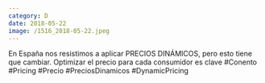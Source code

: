 ```yaml
--- 
category: D 
date: 2018-05-22 
image: /1516_2018-05-22.jpeg 
--- 
```


En España nos resistimos a aplicar PRECIOS DINÁMICOS, pero esto tiene que cambiar. Optimizar el precio para cada consumidor es clave #Conento #Pricing #Precio #PreciosDinamicos #DynamicPricing